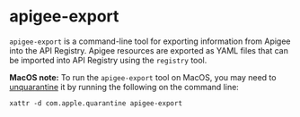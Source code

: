 # apigee-export

`apigee-export` is a command-line tool for exporting information from Apigee
into the API Registry. Apigee resources are exported as YAML files that can be
imported into API Registry using the `registry` tool.


**MacOS note:** To run the `apigee-export` tool on MacOS, you may need to
[unquarantine](https://discussions.apple.com/thread/3145071) it by running the
following on the command line:

```
xattr -d com.apple.quarantine apigee-export
```

